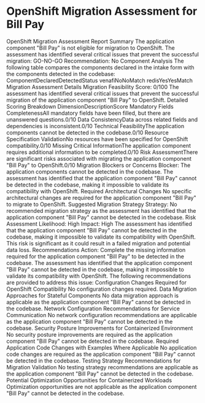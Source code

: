 # OpenShift Migration Assessment for Bill Pay

OpenShift Migration Assessment Report Summary The application component "Bill Pay" is not eligible for migration to OpenShift. The assessment has identified several critical issues that prevent the successful migration: GO-NO-GO Recommendation: No Component Analysis The following table compares the components declared in the intake form with the components detected in the codebase: ComponentDeclaredDetectedStatus venafiNoNoMatch redisYesYesMatch Migration Assessment Details Migration Feasibility Score: 0/100 The assessment has identified several critical issues that prevent the successful migration of the application component "Bill Pay" to OpenShift. Detailed Scoring Breakdown DimensionDescriptionScore Mandatory Fields CompletenessAll mandatory fields have been filled, but there are unanswered questions.0/10 Data ConsistencyData across related fields and dependencies is inconsistent.0/10 Technical FeasibilityThe application components cannot be detected in the codebase.0/10 Resource Specification ValidationNo resources have been specified for OpenShift compatibility.0/10 Missing Critical InformationThe application component requires additional information to be completed.0/10 Risk AssessmentThere are significant risks associated with migrating the application component "Bill Pay" to OpenShift.0/10 Migration Blockers or Concerns Blocker: The application components cannot be detected in the codebase. The assessment has identified that the application component "Bill Pay" cannot be detected in the codebase, making it impossible to validate its compatibility with OpenShift. Required Architectural Changes No specific architectural changes are required for the application component "Bill Pay" to migrate to OpenShift. Suggested Migration Strategy Strategy: No recommended migration strategy as the assessment has identified that the application component "Bill Pay" cannot be detected in the codebase. Risk Assessment Likelihood: High Impact: High The assessment has identified that the application component "Bill Pay" cannot be detected in the codebase, making it impossible to validate its compatibility with OpenShift. This risk is significant as it could result in a failed migration and potential data loss. Recommendations Action: Complete the missing information required for the application component "Bill Pay" to be detected in the codebase. The assessment has identified that the application component "Bill Pay" cannot be detected in the codebase, making it impossible to validate its compatibility with OpenShift. The following recommendations are provided to address this issue: Configuration Changes Required for OpenShift Compatibility No configuration changes required. Data Migration Approaches for Stateful Components No data migration approach is applicable as the application component "Bill Pay" cannot be detected in the codebase. Network Configuration Recommendations for Service Communication No network configuration recommendations are applicable as the application component "Bill Pay" cannot be detected in the codebase. Security Posture Improvements for Containerized Environment No security posture improvements are required as the application component "Bill Pay" cannot be detected in the codebase. Required Application Code Changes with Examples Where Applicable No application code changes are required as the application component "Bill Pay" cannot be detected in the codebase. Testing Strategy Recommendations for Migration Validation No testing strategy recommendations are applicable as the application component "Bill Pay" cannot be detected in the codebase. Potential Optimization Opportunities for Containerized Workloads Optimization opportunities are not applicable as the application component "Bill Pay" cannot be detected in the codebase.